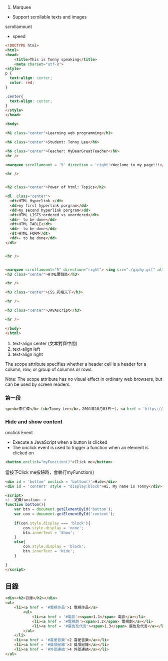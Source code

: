1. Marquee
- Support scrollable texts and images 

scrollamount
- speed
```html
<!DOCTYPE html>
<html>
<head>
    <title>This is Tonny speaking</title>
	<meta charset="utf-8">
<style>
p {
  text-align: center;
  color: red;
} 

.center{
  text-align: center;
}
</style>
</head>

<body>

<h1 class="center">Learning web programming</h1>

<h6 class="center">Student: Tonny Lee</h6>

<h6 class="center">Teacher: MyDearGreatTeacher</h6>
<hr />

<marquee scrollamount = '5' direction = 'right'>Weclome to my page!!!</marquee>

<hr />


<h2 class="center">Power of html: Topics</h2>

<dl  class="center">
  <dt>HTML Hyperlink </dt>
  <dd>my first hyperlink porgram</dd>
  <dd>my second hyperlink porgram</dd>
  <dt>HTML LISTS:ordered vs unordered</dt>
  <dd>- to be done</dd>
  <dt>HTML TABLE</dt>
  <dd>- to be done</dd>
  <dt>HTML FORM</dt>
  <dd>- to be done</dd>
</dl>


<hr />


<marquee scrollamount="5" direction="right"> <img src="./giphy.gif" alt="this slowpoke moves" width="250"></marquee>
<h3 class="center">HTML實戰篇</h3>

<hr />

<h3 class="center">CSS 彩繪天下</h3>

<hr />

<h3 class="center">JAVAscript</h3>

<hr />

</body>
</html>
```

1. text-align center (文本對齊中間)
2. text-align left
3. text-align right

The scope attribute specifies whether a header cell is a header for a column, row, or group of columns or rows.

Note: The scope attribute has no visual effect in ordinary web browsers, but can be used by screen readers. 

### 第一段
```html
<p><b>李仁偉</b>（<b>Tonny Lee</b>，2001年10月03日－），<a href = 'https://en.wikipedia.org/wiki/Taiwan' title = 'Taiwan' target = _blank>臺灣</a>男神之一，粉絲來自全球各地，目前 <a href = 'https://en.wikipedia.org/wiki/Instagram' title = 'Instagram' target = _blank>Instagram</a> 粉絲為1.5M。</p>
```

### Hide and show content
onclick Event
- Execute a JavaScript when a button is clicked
- The onclick event is used to trigger a function when an element is clicked on
```html
<button onclick="myFunction()">Click me</button>
```
當按下Click me按鈕時，會執行myFunction()
```html
<div id = 'bottom' onclick = 'bottom()'>Hide</div>
<div id = 'content' style = "display:block">Hi, My name is Tonny</div>

<script>
<!--定義function-->
function bottom(){
	var btn = document.getElementById('bottom');
	var con = document.getElementById('content');
    
    if(con.style.display === 'block'){   	
        con.style.display = 'none';
    	btn.innerText = 'Show';
    }
    else{
    	con.style.display = 'block';
    	btn.innerText = 'Hide';
    }

}
</script>
```
## 目錄
```html
<div><h2>目錄</h2></div>
<ul>
	<li><a href = '#電視作品'>1 電視作品</a>
    	<ul>
        	<li><a href = '#電影'><span>1.1</span> 電影</a></li>
            <li><a href = '#電視劇'><span>1.2</span> 電視劇</a></li>
            <li><a href = '#廣告及代言'><span>1.3</span> 廣告及代言</a></li>
    	</ul>
    </li>
    <li><a href = '#喜愛音樂'>2 喜愛音樂</a></li>
    <li><a href = '#獎項紀錄'>3 獎項紀錄</a></li>
    <li><a href = '#外部連結'>4 外部連結</a></li>
</ul>
```
